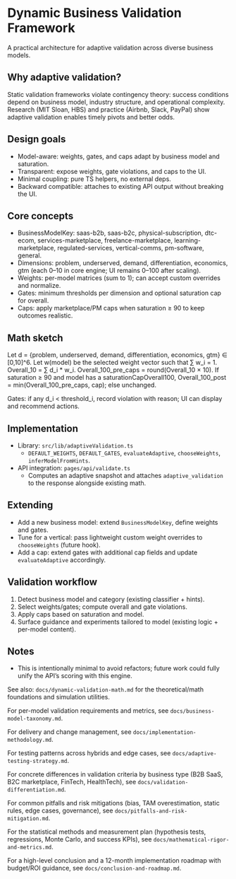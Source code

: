 # Dynamic Business Validation Framework

A practical architecture for adaptive validation across diverse business models.

## Why adaptive validation?

Static validation frameworks violate contingency theory: success conditions depend on business model, industry structure, and operational complexity. Research (MIT Sloan, HBS) and practice (Airbnb, Slack, PayPal) show adaptive validation enables timely pivots and better odds.

## Design goals

- Model-aware: weights, gates, and caps adapt by business model and saturation.
- Transparent: expose weights, gate violations, and caps to the UI.
- Minimal coupling: pure TS helpers, no external deps.
- Backward compatible: attaches to existing API output without breaking the UI.

## Core concepts

- BusinessModelKey: saas-b2b, saas-b2c, physical-subscription, dtc-ecom, services-marketplace, freelance-marketplace, learning-marketplace, regulated-services, vertical-comms, pm-software, general.
- Dimensions: problem, underserved, demand, differentiation, economics, gtm (each 0–10 in core engine; UI remains 0–100 after scaling).
- Weights: per-model matrices (sum to 1); can accept custom overrides and normalize.
- Gates: minimum thresholds per dimension and optional saturation cap for overall.
- Caps: apply marketplace/PM caps when saturation ≥ 90 to keep outcomes realistic.

## Math sketch

Let d = {problem, underserved, demand, differentiation, economics, gtm} ∈ [0,10]^6.
Let w(model) be the selected weight vector such that ∑ w_i = 1.
Overall_10 = ∑ d_i * w_i.
Overall_100_pre_caps = round(Overall_10 × 10).
If saturation ≥ 90 and model has a saturationCapOverall100, Overall_100_post = min(Overall_100_pre_caps, cap); else unchanged.

Gates: if any d_i < threshold_i, record violation with reason; UI can display and recommend actions.

## Implementation

- Library: `src/lib/adaptiveValidation.ts`
  - `DEFAULT_WEIGHTS`, `DEFAULT_GATES`, `evaluateAdaptive`, `chooseWeights`, `inferModelFromHints`.
- API integration: `pages/api/validate.ts`
  - Computes an adaptive snapshot and attaches `adaptive_validation` to the response alongside existing math.

## Extending

- Add a new business model: extend `BusinessModelKey`, define weights and gates.
- Tune for a vertical: pass lightweight custom weight overrides to `chooseWeights` (future hook).
- Add a cap: extend gates with additional cap fields and update `evaluateAdaptive` accordingly.

## Validation workflow

1. Detect business model and category (existing classifier + hints).
2. Select weights/gates; compute overall and gate violations.
3. Apply caps based on saturation and model.
4. Surface guidance and experiments tailored to model (existing logic + per-model content).

## Notes

- This is intentionally minimal to avoid refactors; future work could fully unify the API’s scoring with this engine.

See also: `docs/dynamic-validation-math.md` for the theoretical/math foundations and simulation utilities.

For per-model validation requirements and metrics, see `docs/business-model-taxonomy.md`.

For delivery and change management, see `docs/implementation-methodology.md`.

For testing patterns across hybrids and edge cases, see `docs/adaptive-testing-strategy.md`.

For concrete differences in validation criteria by business type (B2B SaaS, B2C marketplace, FinTech, HealthTech), see `docs/validation-differentiation.md`.

For common pitfalls and risk mitigations (bias, TAM overestimation, static rules, edge cases, governance), see `docs/pitfalls-and-risk-mitigation.md`.

For the statistical methods and measurement plan (hypothesis tests, regressions, Monte Carlo, and success KPIs), see `docs/mathematical-rigor-and-metrics.md`.

For a high-level conclusion and a 12-month implementation roadmap with budget/ROI guidance, see `docs/conclusion-and-roadmap.md`.
